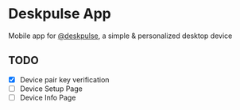 # Deskpulse App

Mobile app for [@deskpulse](https://github.com/saffron-codes/deskpulse), a simple & personalized desktop device

## TODO
- [X] Device pair key verification
- [ ] Device Setup Page 
- [ ] Device Info Page